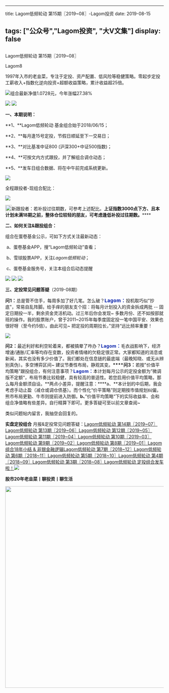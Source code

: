 
---
title:   Lagom低频轮动 第15期〖2019~08〗-Lagom投资
date: 2019-08-15

tags: ["公众号","Lagom投资", "大V文集"]
display: false
---


## 



Lagom低频轮动 第15期〖2019~08〗




Lagom8




1997年入市的老韭菜，专注于定投、资产配置、低风险等稳健策略。零起步定投工薪收入+指数化逆向投资+超额收益策略，累计收益超25倍。


<img src="https://mmbiz.qpic.cn/mmbiz_png/ZB4WjgjLjJW3KtDibicU3BB1HNQ9lDS2M5oGRnchkNPRzYsc0Ua6CIu7rZH3vAficcBEPYHU9ZTPqkic1sicT8CaxQQ/640?wx_fmt=png" data-type="png" class="" data-ratio="0.05776173285198556" data-w="554"/>组合最新净值1.0728元，今年涨幅27.38%

<img class="rich_pages" data-ratio="0.397456279809221" data-s="300,640" src="https://mmbiz.qpic.cn/mmbiz_png/ZB4WjgjLjJV7HOy1KWlfRdP6EtWdOEd1EMcFSEFYjNBHKutaSZKtw5k1R9iajtKrqgalL3HQL787LGvT8s4xqJA/640?wx_fmt=png" data-type="png" data-w="629" style=""/>

<img class="rich_pages" data-ratio="0.6091772151898734" data-s="300,640" src="https://mmbiz.qpic.cn/mmbiz_png/ZB4WjgjLjJURVUlzVhib317dsF5pt02PQW3icZAQK3B8pQs0bDz4VmMxAcEUCRVXjZkczX0eARTFRt3Ve5RiavBFg/640?wx_fmt=png" data-type="png" data-w="632" style=""/>

**一、本期说明：**

**1、**Lagom低频轮动&nbsp;基金组合始于2018/06/15；

**2、**每月逢15号定投，节假日顺延至下一交易日；

**3、**对比基准中证800 (沪深300+中证500指数)；

**4、**可按文内方式跟投，并了解组合调仓动态；

**5、**发车日组合数据、将在中午前完成系统更新。

<img class="rich_pages" data-ratio="0.6053042121684867" data-s="300,640" src="https://mmbiz.qpic.cn/mmbiz_png/ZB4WjgjLjJURVUlzVhib317dsF5pt02PQe1Zq5e0ZFOicxicpudibwNMVbqjhXjnib7WbZ8r6IxjZMIs1ibNhOC8aricQ/640?wx_fmt=png" data-type="png" data-w="641" style=""/>



全程跟投者-现组合配比：

<img class="rich_pages" data-ratio="0.5080831408775982" data-s="300,640" src="https://mmbiz.qpic.cn/mmbiz_png/ZB4WjgjLjJURVUlzVhib317dsF5pt02PQFyAv06ubYNfOMSO3emkqZUlQ770FBT79Xh3fx7fA8ial7Y7OaMCbGNA/640?wx_fmt=png" data-type="png" data-w="433" style=""/>

<img src="https://res.wx.qq.com/mpres/htmledition/images/icon/common/emotion_panel/smiley/smiley_66.png" data-ratio="1" data-w="20" style="display:inline-block;width:20px;vertical-align:text-bottom;"/>新跟投者：若补投过往期数，可参考上述配比。**上证指数3000点下方、且****本计划未满18期之前，整体仓位较轻的朋友，可考虑逢低补投过往期数。**********

**二、如何关注&amp;跟投组合：**

组合在蛋卷基金公示，可如下方式关注最新动态：

&nbsp;a、蛋卷基金APP，搜“Lagom低频轮动”查看；&nbsp;

&nbsp;b、雪球股票APP，关注$Lagom低频轮动$；

&nbsp;c、蛋卷基金服务号，关注本组合后动态提醒

<img class="rich_pages" data-ratio="0.32592592592592595" data-s="300,640" src="https://mmbiz.qpic.cn/mmbiz_jpg/ZB4WjgjLjJV7HOy1KWlfRdP6EtWdOEd1W3JwtymKRk8P18z3qnibMFfL2tibMaKnblCuJK7yNaGSfErOUw8HHmdg/640?wx_fmt=jpeg" data-type="jpeg" data-w="1080" style=""/>

<img class="rich_pages" data-ratio="0.175" data-s="300,640" src="https://mmbiz.qpic.cn/mmbiz_png/ZB4WjgjLjJV7HOy1KWlfRdP6EtWdOEd1EDBXlqm2koNRvMMkIXicNdM4bozJMm8GqqG0Rob3crRpmbxTlibW0yRA/640?wx_fmt=png" data-type="png" data-w="640" style=""/>

<img src="https://mmbiz.qpic.cn/mmbiz_png/ZB4WjgjLjJW3KtDibicU3BB1HNQ9lDS2M5oGRnchkNPRzYsc0Ua6CIu7rZH3vAficcBEPYHU9ZTPqkic1sicT8CaxQQ/640?wx_fmt=png" data-type="png" class="" data-ratio="0.05776173285198556" data-w="554" style="text-align: left;"/>

**三、定投常见问题答疑**（2019-08期）

**<strong style="max-width: 100%;letter-spacing: 0.544px;box-sizing: border-box !important;overflow-wrap: break-word !important;"><strong style="max-width: 100%;letter-spacing: 0.544px;box-sizing: border-box !important;overflow-wrap: break-word !important;"><strong style="max-width: 100%;letter-spacing: 0.544px;box-sizing: border-box !important;overflow-wrap: break-word !important;">问1：**</strong></strong></strong>总是管不住手，每周多加了好几笔。怎么破？**<strong style="max-width: 100%;letter-spacing: 0.544px;box-sizing: border-box !important;overflow-wrap: break-word !important;"><strong style="max-width: 100%;letter-spacing: 0.544px;box-sizing: border-box !important;overflow-wrap: break-word !important;"><strong style="max-width: 100%;letter-spacing: 0.544px;box-sizing: border-box !important;overflow-wrap: break-word !important;"><strong style="max-width: 100%;color: rgb(2, 30, 170);font-family: -apple-system-font, BlinkMacSystemFont, &quot;Helvetica Neue&quot;, &quot;PingFang SC&quot;, &quot;Hiragino Sans GB&quot;, &quot;Microsoft YaHei UI&quot;, &quot;Microsoft YaHei&quot;, Arial, sans-serif;font-size: 15px;letter-spacing: 0.544px;white-space: normal;background-color: rgb(255, 255, 255);box-sizing: border-box !important;overflow-wrap: break-word !important;">Lagom：**</strong></strong></strong></strong>投机取巧似"抄底"，常易自乱阵脚。给手痒的朋友支个招：将每月计划投入的资金拆成两批 -- 固定日期投一半，剩余资金灵活机动。过三年后你会发现~ 多数月份、还不如按部就班的操作。我的股票账户，曾于2011~2015年每季度固定投一笔中国平安、效果也很好呀（至今约5倍）。由此可见~&nbsp;把定投的周期拉长，”坚持“远比频率重要！

<img class="rich_pages" data-ratio="0.32492997198879553" data-s="300,640" src="https://mmbiz.qpic.cn/mmbiz_jpg/ZB4WjgjLjJURVUlzVhib317dsF5pt02PQaHOYf3ib2ib9XqoUOKPsfbBHfibuCiaMdlELFAIzxibEibYXFQ6y7RbWSDXg/640?wx_fmt=jpeg" data-type="jpeg" data-w="1071" style=""/>

**<strong style="max-width: 100%;letter-spacing: 0.544px;box-sizing: border-box !important;overflow-wrap: break-word !important;"><strong style="max-width: 100%;letter-spacing: 0.544px;box-sizing: border-box !important;overflow-wrap: break-word !important;"><strong style="max-width: 100%;letter-spacing: 0.544px;box-sizing: border-box !important;overflow-wrap: break-word !important;"><strong style="font-family: -apple-system-font, BlinkMacSystemFont, &quot;Helvetica Neue&quot;, &quot;PingFang SC&quot;, &quot;Hiragino Sans GB&quot;, &quot;Microsoft YaHei UI&quot;, &quot;Microsoft YaHei&quot;, Arial, sans-serif;letter-spacing: 0.544px;white-space: normal;max-width: 100%;box-sizing: border-box !important;overflow-wrap: break-word !important;"><strong style="max-width: 100%;letter-spacing: 0.544px;box-sizing: border-box !important;overflow-wrap: break-word !important;"><strong style="max-width: 100%;letter-spacing: 0.544px;box-sizing: border-box !important;overflow-wrap: break-word !important;"><strong style="max-width: 100%;letter-spacing: 0.544px;box-sizing: border-box !important;overflow-wrap: break-word !important;">问2：**</strong></strong></strong></strong></strong></strong></strong>最近利好和利空轮着来，都被搞晕了咋办？**<strong style="max-width: 100%;letter-spacing: 0.544px;box-sizing: border-box !important;overflow-wrap: break-word !important;"><strong style="max-width: 100%;letter-spacing: 0.544px;box-sizing: border-box !important;overflow-wrap: break-word !important;"><strong style="max-width: 100%;letter-spacing: 0.544px;box-sizing: border-box !important;overflow-wrap: break-word !important;"><strong style="font-family: -apple-system-font, BlinkMacSystemFont, &quot;Helvetica Neue&quot;, &quot;PingFang SC&quot;, &quot;Hiragino Sans GB&quot;, &quot;Microsoft YaHei UI&quot;, &quot;Microsoft YaHei&quot;, Arial, sans-serif;letter-spacing: 0.544px;white-space: normal;max-width: 100%;box-sizing: border-box !important;overflow-wrap: break-word !important;"><strong style="max-width: 100%;letter-spacing: 0.544px;box-sizing: border-box !important;overflow-wrap: break-word !important;"><strong style="max-width: 100%;letter-spacing: 0.544px;box-sizing: border-box !important;overflow-wrap: break-word !important;"><strong style="max-width: 100%;letter-spacing: 0.544px;box-sizing: border-box !important;overflow-wrap: break-word !important;">**</strong></strong></strong>**<strong style="max-width: 100%;letter-spacing: 0.544px;box-sizing: border-box !important;overflow-wrap: break-word !important;"><strong style="max-width: 100%;letter-spacing: 0.544px;box-sizing: border-box !important;overflow-wrap: break-word !important;"><strong style="max-width: 100%;letter-spacing: 0.544px;box-sizing: border-box !important;overflow-wrap: break-word !important;">**</strong></strong></strong>**<strong style="max-width: 100%;letter-spacing: 0.544px;box-sizing: border-box !important;overflow-wrap: break-word !important;"><strong style="max-width: 100%;letter-spacing: 0.544px;box-sizing: border-box !important;overflow-wrap: break-word !important;"><strong style="max-width: 100%;letter-spacing: 0.544px;box-sizing: border-box !important;overflow-wrap: break-word !important;"><strong style="max-width: 100%;color: rgb(2, 30, 170);letter-spacing: 0.544px;background-color: rgb(255, 255, 255);box-sizing: border-box !important;overflow-wrap: break-word !important;">Lagom：**</strong></strong></strong></strong></strong></strong></strong></strong>毛衣战影响下，经济增速/通胀/汇率等均存在变数，投资者情绪的欠稳定很正常。大家都知道的消息或新闻，其实也没有多少价值了。我们都处在信息链的最底端（最晚知晓、或无从辨别真伪）。多空博弈区间~ 建议节奏性布局，静观其变。**<strong style="max-width: 100%;letter-spacing: 0.544px;box-sizing: border-box !important;overflow-wrap: break-word !important;"><strong style="max-width: 100%;letter-spacing: 0.544px;box-sizing: border-box !important;overflow-wrap: break-word !important;"><strong style="max-width: 100%;letter-spacing: 0.544px;box-sizing: border-box !important;overflow-wrap: break-word !important;">****<strong style="font-family: -apple-system-font, BlinkMacSystemFont, &quot;Helvetica Neue&quot;, &quot;PingFang SC&quot;, &quot;Hiragino Sans GB&quot;, &quot;Microsoft YaHei UI&quot;, &quot;Microsoft YaHei&quot;, Arial, sans-serif;letter-spacing: 0.544px;white-space: normal;max-width: 100%;box-sizing: border-box !important;overflow-wrap: break-word !important;"><strong style="max-width: 100%;letter-spacing: 0.544px;box-sizing: border-box !important;overflow-wrap: break-word !important;"><strong style="max-width: 100%;letter-spacing: 0.544px;box-sizing: border-box !important;overflow-wrap: break-word !important;"><strong style="max-width: 100%;letter-spacing: 0.544px;box-sizing: border-box !important;overflow-wrap: break-word !important;"><strong style="letter-spacing: 0.544px;max-width: 100%;box-sizing: border-box !important;overflow-wrap: break-word !important;"><strong style="max-width: 100%;letter-spacing: 0.544px;box-sizing: border-box !important;overflow-wrap: break-word !important;"><strong style="max-width: 100%;letter-spacing: 0.544px;box-sizing: border-box !important;overflow-wrap: break-word !important;"><strong style="max-width: 100%;letter-spacing: 0.544px;box-sizing: border-box !important;overflow-wrap: break-word !important;">问3：**</strong></strong></strong></strong></strong></strong></strong></strong></strong></strong></strong>若按"价值平均策略"跟投组合，有何注意事项？**<strong style="max-width: 100%;letter-spacing: 0.544px;box-sizing: border-box !important;overflow-wrap: break-word !important;"><strong style="max-width: 100%;letter-spacing: 0.544px;box-sizing: border-box !important;overflow-wrap: break-word !important;"><strong style="max-width: 100%;letter-spacing: 0.544px;box-sizing: border-box !important;overflow-wrap: break-word !important;"><strong style="letter-spacing: 0.544px;max-width: 100%;box-sizing: border-box !important;overflow-wrap: break-word !important;"><strong style="max-width: 100%;letter-spacing: 0.544px;box-sizing: border-box !important;overflow-wrap: break-word !important;"><strong style="max-width: 100%;letter-spacing: 0.544px;box-sizing: border-box !important;overflow-wrap: break-word !important;"><strong style="max-width: 100%;letter-spacing: 0.544px;box-sizing: border-box !important;overflow-wrap: break-word !important;"><strong style="max-width: 100%;color: rgb(2, 30, 170);letter-spacing: 0.544px;background-color: rgb(255, 255, 255);box-sizing: border-box !important;overflow-wrap: break-word !important;">Lagom：**</strong></strong></strong></strong></strong></strong></strong></strong>本计划每月公示的定投金额为”微调版不定额“，布局节奏比较稳健，具有较高的普适性。若您启用价值平均策略，那么每月金额须自设。**两点小差异，提醒注意：****a、**本计划的中后期，我会考虑手动止盈（减仓或调仓债基）。而个性化“价平策略”则定期按市值规划纠偏，熊市布局更勤、牛市则提前进入防御。**b、**”价值平均策略“下的实际收益率、会和组合净值略有些差异。自行精算下即可。更多答疑可至以前文章查阅~

类似问题帖内留言，我抽空会回复的。

**实盘定投组合**&nbsp;月报&amp;定投常见问题答疑：[Lagom低频轮动 第14期〖2019~07〗](http://mp.weixin.qq.com/s?__biz=MzI3MDQ2NjY2Mw==&amp;mid=2247484390&amp;idx=1&amp;sn=cfdd5e97d00815bc366769d281a42071&amp;chksm=ead1e8eedda661f872f1c4392c980b86c31f4d3b96704420f4d9bff09d87699a58cca134e47b&amp;scene=21#wechat_redirect)[Lagom低频轮动 第13期〖2019~06〗](http://mp.weixin.qq.com/s?__biz=MzI3MDQ2NjY2Mw==&amp;mid=2247484335&amp;idx=1&amp;sn=c2deeeac000044ce23629a307821bca0&amp;chksm=ead1e8a7dda661b1c277fdd7d059ca9d1da9d21ef9f02d675ac48e3bf09d2ca6da60b7222e5c&amp;scene=21#wechat_redirect)[Lagom低频轮动 第12期〖2019~05〗](http://mp.weixin.qq.com/s?__biz=MzI3MDQ2NjY2Mw==&amp;mid=2247484249&amp;idx=1&amp;sn=8803c77e78a08f6ead402f1ee4ce84fd&amp;chksm=ead1e851dda66147d67eeb5e344d89f529a1f154fa02c675b7696dd225a473d5edff2b237f22&amp;scene=21#wechat_redirect)[Lagom低频轮动 第11期〖2019~04〗](http://mp.weixin.qq.com/s?__biz=MzI3MDQ2NjY2Mw==&amp;mid=2247484207&amp;idx=1&amp;sn=2a2ea71d9d256cf8b3a961a75ae14932&amp;chksm=ead1e827dda6613176d5174913fb269309badee2627f79ce70faa168b9a4922cefd0e39bbc9e&amp;scene=21#wechat_redirect)[Lagom低频轮动 第10期〖2019~03〗](http://mp.weixin.qq.com/s?__biz=MzI3MDQ2NjY2Mw==&amp;mid=2247484154&amp;idx=1&amp;sn=63655bbca01e7d135e328f7062152002&amp;chksm=ead1e9f2dda660e4ae3850b8b7038f417d355fc0a053974c3781a8a5beb590f11ea096c8f01e&amp;scene=21#wechat_redirect)[Lagom低频轮动 第9期〖2019~02〗](http://mp.weixin.qq.com/s?__biz=MzI3MDQ2NjY2Mw==&amp;mid=2247484105&amp;idx=1&amp;sn=063187a452162958a5b16d107195f692&amp;chksm=ead1e9c1dda660d70d0c9b5f626a761d71545a9f2efdc042e197914f8d7da9d85e2a64d236c7&amp;scene=21#wechat_redirect)[Lagom低频轮动 第8期〖2019~01〗](http://mp.weixin.qq.com/s?__biz=MzI3MDQ2NjY2Mw==&amp;mid=2247484036&amp;idx=1&amp;sn=3b8cb5927238dba77fe5a9d29fb62733&amp;chksm=ead1e98cdda6609a53e6d5df3ac734e25318b80ae2d5309ab19e2b01679e85e7b37e230b491f&amp;scene=21#wechat_redirect)[Lagom组合18年小结 &amp; 非银金融逻辑](http://mp.weixin.qq.com/s?__biz=MzI3MDQ2NjY2Mw==&amp;mid=2247484016&amp;idx=1&amp;sn=c81174b2bab75cfd5ecf75f85d339880&amp;chksm=ead1e978dda6606e3994dbe88e8952b4fefb5467e4f089142c6dbae9637845b564188b7a3319&amp;scene=21#wechat_redirect)[Lagom低频轮动 第7期〖2018~12〗](http://mp.weixin.qq.com/s?__biz=MzI3MDQ2NjY2Mw==&amp;mid=2247483979&amp;idx=1&amp;sn=3a9c7f541406219ac605acd1b9bb0bf5&amp;chksm=ead1e943dda66055210d838484c7a34c7873fc0c15be0e43acf9b4a77ad808b4e6e177c32f2d&amp;scene=21#wechat_redirect)[Lagom低频轮动 第6期〖2018~11〗](http://mp.weixin.qq.com/s?__biz=MzI3MDQ2NjY2Mw==&amp;mid=2247483933&amp;idx=1&amp;sn=f411e351e8000dd03689056d31cc3772&amp;chksm=ead1e915dda66003570a48425cfafc2a5e6961afc59ca3924247df50e2277e176332dd849afa&amp;scene=21#wechat_redirect)[Lagom低频轮动 第5期〖2018~10〗](http://mp.weixin.qq.com/s?__biz=MzI3MDQ2NjY2Mw==&amp;mid=2247483881&amp;idx=1&amp;sn=404a765bc4e0a600873043572dc46aa6&amp;chksm=ead1eae1dda663f7a19447fd9c6ebe0e4dc269d44ab2bd1455c32cc73e4b873bc6d844b367ea&amp;scene=21#wechat_redirect)[Lagom低频轮动 第4期〖2018~09〗](http://mp.weixin.qq.com/s?__biz=MzI3MDQ2NjY2Mw==&amp;mid=2247483854&amp;idx=1&amp;sn=bed3b569c0892b073cfe791f2cc2be86&amp;chksm=ead1eac6dda663d0cadd4c1d330a069e06ca75a87a469c6f7720dd49e292bf0007e8ddf26033&amp;scene=21#wechat_redirect)[Lagom低频轮动 第3期〖2018~08〗](http://mp.weixin.qq.com/s?__biz=MzI3MDQ2NjY2Mw==&amp;mid=2247483804&amp;idx=1&amp;sn=0be3d7dee7550963b1a8124d0877bc23&amp;chksm=ead1ea94dda66382c7b35997e48874f358f78bf61fa2d3f21588df9cd303f37ed09b11fef90b&amp;scene=21#wechat_redirect)[Lagom低频轮动&nbsp;定投组合发车啦！](http://mp.weixin.qq.com/s?__biz=MzI3MDQ2NjY2Mw==&amp;mid=2247483768&amp;idx=1&amp;sn=f881618316d4350d97b9493d2ce20f56&amp;chksm=ead1ea70dda663664d7a9c55da1379a6741f0417c680154227dd88a06a0536c525d9f076e838&amp;scene=21#wechat_redirect)<img src="https://mmbiz.qpic.cn/mmbiz_png/ZB4WjgjLjJW3KtDibicU3BB1HNQ9lDS2M5oGRnchkNPRzYsc0Ua6CIu7rZH3vAficcBEPYHU9ZTPqkic1sicT8CaxQQ/640?wx_fmt=png" data-type="png" class="" data-ratio="0.05776173285198556" data-w="554" style="white-space: normal;"/>

**股市20年老韭菜丨聊投资丨聊生活**

<img data-type="png" class="" data-ratio="0.390625" data-w="640" src="https://mmbiz.qpic.cn/mmbiz_png/ZB4WjgjLjJW3KtDibicU3BB1HNQ9lDS2M5AHEoeiaz0dQ4NfIRjBMuXvyJn8dXWm7ftklb0xqheiaMia0zbkyMJiaKzA/640?wx_fmt=png" style="box-sizing: border-box !important;overflow-wrap: break-word !important;visibility: visible !important;width: 640px !important;"/>








